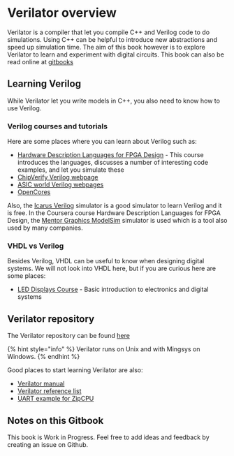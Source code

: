 # Verilator overview


Verilator is a compiler that let you compile C++ and Verilog code to do simulations.
Using C++ can be helpful to introduce new abstractions and speed up simulation time. The aim of this book however is to explore Verilator to learn and experiment with digital circuits. This book can also be read online at [gitbooks](https://mulder-patrick.gitbook.io/verilator/)

## Learning Verilog

While Verilator let you write models in C++, you also need to know how to use Verilog.


### Verilog courses and tutorials

Here are some places where you can learn about Verilog such as:

* [Hardware Description Languages for FPGA Design](https://www.coursera.org/learn/fpga-hardware-description-languages) - This course introduces the languages, discusses a number of interesting code examples, and let you simulate these 
* [ChipVerify Verilog webpage](https://www.chipverify.com/verilog/)
* [ASIC world Verilog webpages](http://www.asic-world.com/verilog/veritut.html)
* [OpenCores](https://opencores.org/)

Also, the [Icarus Verilog](http://iverilog.icarus.com/) simulator is a good simulator to learn Verilog and it is free. In the Coursera course Hardware Description Languages for FPGA Design, the [Mentor Graphics ModelSim](https://www.mentor.com/company/higher_ed/modelsim-student-edition) simulator is used which is a tool also used by many companies.


### VHDL vs Verilog

Besides Verilog, VHDL can be useful to know when designing digital systems. We will not look into VHDL here, but if you are curious here are some places:

* [LED Displays Course](https://www.coursera.org/learn/enseignes-et-afficheurs-led/home/info) - Basic introduction to electronics and digital systems

## Verilator repository

The Verilator repository can be found [here](https://github.com/verilator/verilator)

{% hint style="info" %}
 Verilator runs on Unix and with Mingsys on Windows. 
{% endhint %}

Good places to start learning Verilator are also:
* [Verilator manual](https://www.veripool.org/wiki/verilator/Manual-verilator)
* [Verilator reference list](https://www.veripool.org/projects/verilator/wiki/Documentation)
* [UART example for ZipCPU](https://github.com/ZipCPU/wbuart32)

## Notes on this Gitbook

This book is Work in Progress. Feel free to add ideas and feedback by creating an issue on Github. 


